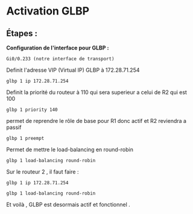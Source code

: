 # Activation GLBP 


## Étapes :

**Configuration de l'interface pour GLBP :**

`Gi0/0.233 (notre interface de transport)`


Definit l'adresse VIP (Virtual IP) GLBP à 172.28.71.254 


`glbp 1 ip 172.28.71.254` 




Definit la priorité du routeur à 110 qui sera superieur a celui de R2 qui est 100


`glbp 1 priority 140` 

permet de reprendre le rôle de base pour R1 donc actif et R2 reviendra a passif


`glbp 1 preempt` 

Permet de mettre le load-balancing en round-robin

`glbp 1 load-balancing round-robin`


Sur le routeur 2 , il faut faire :


`glbp 1 ip 172.28.71.254`

`glbp 1 load-balancing round-robin`

Et voilà , GLBP est desormais actif et fonctionnel .
